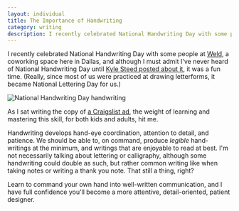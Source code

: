 ```yaml
---
layout: individual
title: The Importance of Handwriting
category: writing
description: I recently celebrated National Handwriting Day with some people at Weld a coworking space here in Dallas, and although I must admit I've never heard of National Handwriting Day until Kyle Steed posted about it, it was a fun time.
---
```


I recently celebrated National Handwriting Day with some people at [Weld](http://weld.co/), a coworking space here in Dallas, and although I must admit I've never heard of National Handwriting Day until [Kyle Steed posted about it](http://steedtastic.com/post/40712348305/national-handwriting-day), it was a fun time. (Really, since most of us were practiced at drawing letterforms, it became National Lettering Day for us.)

<img src="../../../../../img/in-writings/national-handwriting-day.jpg" alt="National Handwriting Day handwriting" />

As I sat writing the copy of [a Craigslist ad](https://twitter.com/drawingtype/status/294271687027982336), the weight of learning and mastering this skill, for both kids and adults, hit me.

Handwriting develops hand-eye coordination, attention to detail, and patience. We should be able to, on command, produce *legible* hand-writings at the minimum, and writings that are enjoyable to read at best. I'm not necessarily talking about lettering or calligraphy, although some handwriting could double as such, but rather common writing like when taking notes or writing a thank you note. That still a thing, right?

Learn to command your own hand into well-written communication, and I have full confidence you'll become a more attentive, detail-oriented, patient designer.